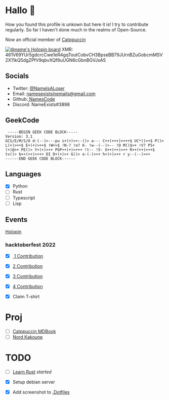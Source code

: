 # Hallo 🍕

How you found this profile is unkown but here it is!
I try to contribute regularly. So far I haven't done much in the realms of Open-Source.

Now an official member of [Catppuccin](https://github.com/orgs/catppuccin/people?query=Name)

[![@name's Holopin board](https://holopin.me/name)](https://holopin.io/@name)
XMR: 461V69YUr5gdcrcCwe1eR4gqToutCobvCH3BpseBB79JUrnBZuGobcmMSV2X11kQ5dgZPfV9qbvXQf8uUGN6cGbnBGVJsA5

<a id="org9509db1"></a>

## Socials

-   Twitter: [@NameIsALoser](https://twitter.com/NameIsALoser)
-   Email: namesexistsinemails@gmail.com
-   Github:[ NamesCode](https://github.com/NamesCode)
-   Discord: NameExists#3898


<a id="org220e775"></a>

## GeekCode
```
 -----BEGIN GEEK CODE BLOCK-----
Version: 3.1
GCS/E/M/S/O d-(--)>---pu s+(+)>+:-()> a--- C++(+++)>+++$ UC*()>+$ P()> L(+)>++$ E+(+)>++$ !W+>$ !N-? !o? K- !w--(--)>-- !O M()$>+ !V? PS+(+)@>+ PE()> Y+(+)>++ PGP++(+)>+++ !t-- !5- X++(++)>++ R++(++)>++$ tv()> b++(++)>+++ DI D+(+)>+ G()> e-(-)>++ h+(+)>++ r y--(--)>++
------END GEEK CODE BLOCK------ 
```
## Languages

-   [X] Python
-   [ ] Rust
-   [ ] Typescript
-   [ ] Lisp

<a id="org7b27f73"></a>

## Events

[Holopin](https://www.holopin.io/@name)


<a id="orgc66a3e4"></a>

### hacktoberfest 2022

-   [X] [ 1 Contribution](https://github.com/catppuccin/kakoune/pull/6)
-   [X] [2 Contribution](https://github.com/catppuccin/kakoune/pull/7)
-   [X] [3 Contribution](https://github.com/catppuccin/kakoune/pull/8)
-   [X] [4 Contribution](https://github.com/catppuccin/anilist/pull/2)
-   [X] Claim T-shirt


<a id="org62f437a"></a>

# Proj

-   [ ] [Catppuccin MDBook](https://github.com/catppuccin/mdBook)
-   [ ] [Nord Kakoune](https://github.com/arcticicestudio/nord/issues/159)

<a id="orgdaa372d"></a>

# TODO

-   [ ] [Learn Rust](https://doc.rust-lang.org/rust-by-example/index.html) *started*
-   [X] Setup debian server
-   [X] Add screenshot to [.Dotfiles](https://github.com/NamesCode/.Dotfiles)

